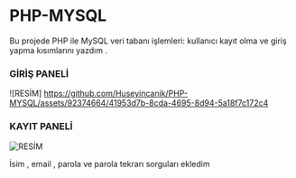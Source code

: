 # PHP-MYSQL
Bu projede PHP ile MySQL veri tabanı işlemleri: kullanıcı kayıt olma ve giriş yapma kısımlarını yazdım .

### GİRİŞ PANELİ

![RESİM] https://github.com/Huseyincanik/PHP-MYSQL/assets/92374664/41953d7b-8cda-4695-8d94-5a18f7c172c4


### KAYIT PANELİ

![RESİM](https://github.com/Huseyincanik/PHP-MYSQL/assets/92374664/9897f004-0a7c-4a4c-bb99-7f310acdca64)

İsim , email , parola ve parola tekrarı sorguları ekledim
